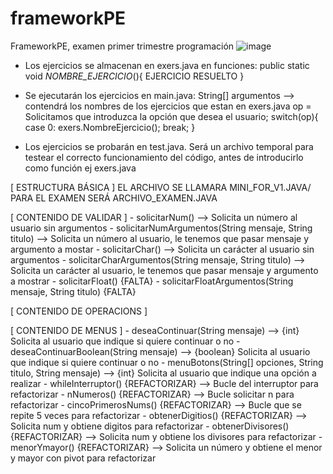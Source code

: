 # frameworkPE
FrameworkPE, examen primer trimestre programación
![image](https://user-images.githubusercontent.com/46724295/196243539-40b130b2-6899-49a7-8d43-33318d469e92.png)

- Los ejercicios se almacenan en exers.java en funciones:
    public static void *NOMBRE_EJERCICIO*(){
        EJERCICIO RESUELTO
    }

- Se ejecutarán los ejercicios en main.java:
    String[] argumentos --> contendrá los nombres de los ejercicios que estan en exers.java
    op = Solicitamos que introduzca la opción que desea el usuario;
    switch(op){
        case 0:
            exers.NombreEjercicio();
            break;
    }

- Los ejercicios se probarán en test.java.
    Será un archivo temporal para testear el correcto funcionamiento del código, antes de introducirlo como función ej exers.java


[ ESTRUCTURA BÁSICA ]
EL ARCHIVO SE LLAMARA MINI_FOR_V1.JAVA/ PARA EL EXAMEN SERÁ ARCHIVO_EXAMEN.JAVA

[ CONTENIDO DE VALIDAR ]
    - solicitarNum() --> Solicita un número al usuario sin argumentos
    - solicitarNumArgumentos(String mensaje, String titulo) --> Solicita un número al usuario, le tenemos que pasar mensaje y argumento a mostar
    - solicitarChar() --> Solicita un carácter al usuario sin argumentos
    - solicitarCharArgumentos(String mensaje, String titulo) --> Solicita un carácter al usuario, le tenemos que pasar mensaje y argumento a mostrar
    - solicitarFloat() {FALTA}
    - solicitarFloatArgumentos(String mensaje, String titulo) {FALTA}

[ CONTENIDO DE OPERACIONS ]

[ CONTENIDO DE MENUS ]
    - deseaContinuar(String mensaje) --> {int} Solicita al usuario que indique si quiere continuar o no
    - deseaContinuarBoolean(String mensaje) --> {boolean} Solicita al usuario que indique si quiere continuar o no 
    - menuBotons(String[] opciones, String titulo, String mensaje) --> {int} Solicita al usuario que indique una opción a realizar
    - whileInterruptor() {REFACTORIZAR} --> Bucle del interruptor para refactorizar
    - nNumeros() {REFACTORIZAR} --> Bucle solicitar n para refactorizar
    - cincoPrimerosNums() {REFACTORIZAR} --> Bucle que se repite 5 veces para refactorizar
    - obtenerDigitios() {REFACTORIZAR} --> Solicita num y obtiene digitos para refactorizar
    - obtenerDivisores() {REFACTORIZAR} --> Solicita num y obtiene los divisores para refactorizar
    - menorYmayor() {REFACTORIZAR} --> Solicita un número y obtiene el menor y mayor con pivot para refactorizar
